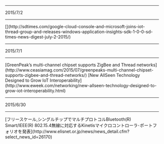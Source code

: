 <hr>
2015/7/2
<hr>
[](http://sdtimes.com/google-cloud-console-and-microsoft-joins-iot-thread-group-and-releases-windows-application-insights-sdk-1-0-0-sd-times-news-digest-july-2-2015/)
<hr>
2015/7/1
<hr>
[GreenPeak’s multi-channel chipset supports ZigBee and Thread networks](http://www.ceasiamag.com/2015/07/greenpeaks-multi-channel-chipset-supports-zigbee-and-thread-networks/)
[New AllSeen Technology Designed to Grow IoT Interoperability](http://www.eweek.com/networking/new-allseen-technology-designed-to-grow-iot-interoperability.html)
<hr>
2015/6/30
<hr>
[フリースケール,シングルチップでマルチプロトコルBluetooth(R) Smart/IEEE(R) 802.15.4無線に対応するKinetisマイクロコントローラ･ポートフォリオを発表](http://www.elisnet.or.jp/news/news_detail.cfm?select_news_id=26170)